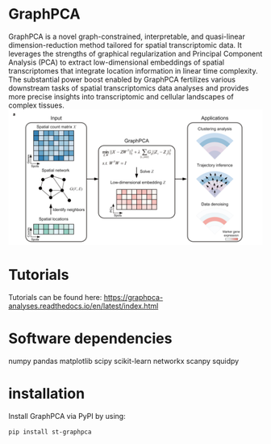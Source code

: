 # GraphPCA

GraphPCA is a novel graph-constrained, interpretable, and quasi-linear dimension-reduction method tailored for spatial transcriptomic data. It leverages the strengths of graphical regularization and Principal Component Analysis (PCA) to extract low-dimensional embeddings of spatial transcriptomes that integrate location information in linear time complexity. The substantial power boost enabled by GraphPCA fertilizes various downstream tasks of spatial transcriptomics data analyses and provides more precise insights into transcriptomic and cellular landscapes of complex tissues.![](./figures/workflow.png) 

# Tutorials

Tutorials can be found here: https://graphpca-analyses.readthedocs.io/en/latest/index.html

# Software dependencies

numpy
pandas
matplotlib
scipy
scikit-learn
networkx
scanpy
squidpy

# installation
Install GraphPCA via PyPI by using:

```         shell
pip install st-graphpca
```


